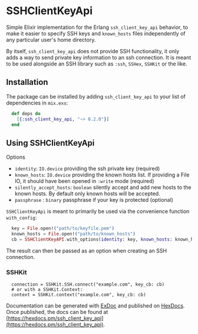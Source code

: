 # SSHClientKeyApi

Simple Elixir implementation for the Erlang `ssh_client_key_api` behavior, to
make it easier to specify SSH keys and `known_hosts` files independently of
any particular user's home directory.

By itself, `ssh_client_key_api` does not provide SSH functionality, it only adds
a way to send private key information to an ssh connection. It is meant to be
used alongside an SSH library such as `:ssh`, `SSHex`, `SSHKit` or the like.

## Installation

The package can be installed by adding `ssh_client_key_api` to your list of
dependencies in `mix.exs`:

```elixir
  def deps do
    [{:ssh_client_key_api, "~> 0.2.0"}]
  end
```

## Using SSHClientKeyApi

Options

 * `identity`: `IO.device` providing the ssh private key (required)
 * `known_hosts`: `IO.device` providing the known hosts list. If providing a File IO, it should have been opened in `:write` mode (required)
 * `silently_accept_hosts`: `boolean` silently accept and add new hosts to the known hosts. By default only known hosts will be accepted.
 * `passphrase` : `binary` passphrase if your key is protected (optional)

`SSHClientKeyApi` is meant to primarily be used via the convenience function
`with_config`:

```elixir
  key = File.open!("path/to/keyfile.pem")
  known_hosts = File.open!("path/to/known_hosts")
  cb = SSHClientKeyAPI.with_options(identity: key, known_hosts: known_hosts, silently_accept_hosts: true)
```

The result can then be passed as an option when creating an SSH connection.

### SSHKit

```
  connection = SSHKit.SSH.connect("example.com", key_cb: cb)
  # or with a SSHKit.Context:
  context = SSHKit.context("example.com", key_cb: cb)
```

Documentation can be generated with [ExDoc](https://github.com/elixir-lang/ex_doc)
and published on [HexDocs](https://hexdocs.pm). Once published, the docs can
be found at [https://hexdocs.pm/ssh_client_key_api](https://hexdocs.pm/ssh_client_key_api).
